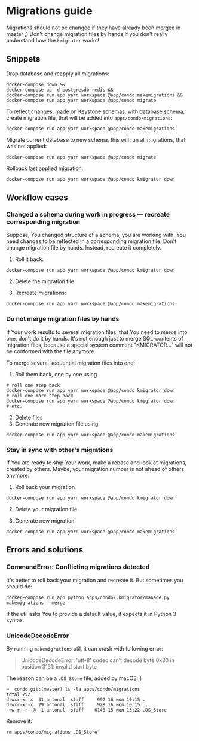 Migrations guide
=====

Migrations should not be changed if they have already been merged in master ;)
Don't change migration files by hands If you don't really understand how the `kmigrator` works!

## Snippets

Drop database and reapply all migrations:

```
docker-compose down &&
docker-compose up -d postgresdb redis &&
docker-compose run app yarn workspace @app/condo makemigrations &&
docker-compose run app yarn workspace @app/condo migrate
```

To reflect changes, made on Keystone schemas, with database schema, create migration file, that will be added into `apps/condo/migrations`:

```
docker-compose run app yarn workspace @app/condo makemigrations
```

Migrate current database to new schema, this will run all migrations, that was not applied:

```
docker-compose run app yarn workspace @app/condo migrate
```

Rollback last applied migration:

```
docker-compose run app yarn workspace @app/condo kmigrator down
```

## Workflow cases

### Changed a schema during work in progress — recreate corresponding migration

Suppose, You changed structure of a schema, you are working with.
You need changes to be reflected in a corresponding migration file.
Don't change migration file by hands.
Instead, recreate it completely.

1. Roll it back:

```
docker-compose run app yarn workspace @app/condo kmigrator down
```

2. Delete the migration file

3. Recreate migrations:

```
docker-compose run app yarn workspace @app/condo makemigrations
```

### Do not merge migration files by hands

If Your work results to several migration files, that You need to merge into one, don't do it by hands.
It's not enough just to merge SQL-contents of migration files, because a special system comment "KMIGRATOR…" will not be conformed with the file anymore.

To merge several sequential migration files into one:

1. Roll them back, one by one using

```
# roll one step back
docker-compose run app yarn workspace @app/condo kmigrator down
# roll one more step back
docker-compose run app yarn workspace @app/condo kmigrator down
# etc.
``` 

2. Delete files
3. Generate new migration file using:

```
docker-compose run app yarn workspace @app/condo makemigrations
```

### Stay in sync with other's migrations

If You are ready to ship Your work, make a rebase and look at migrations, created by others.
Maybe, your migration number is not ahead of others anymore.

1. Roll back your migration

```
docker-compose run app yarn workspace @app/condo kmigrator down
```   

2. Delete your migration file

3. Generate new migration

```
docker-compose run app yarn workspace @app/condo makemigrations
```

## Errors and solutions

### CommandError: Conflicting migrations detected

It's better to roll back your migration and recreate it. But sometimes you should do:

```
docker-compose run app python apps/condo/.kmigrator/manage.py makemigrations --merge
```

If the util asks You to provide a default value, it expects it in Python 3 syntax.


### UnicodeDecodeError

By running `makemigrations` util, it can crash with following error:

> UnicodeDecodeError: 'utf-8' codec can't decode byte 0x80 in position 3131: invalid start byte

The reason can be a `.DS_Store` file, added by macOS ;)

```shell
➜  condo git:(master) ls -la apps/condo/migrations 
total 752
drwxr-xr-x  31 antonal  staff     992 16 июл 10:15 .
drwxr-xr-x  29 antonal  staff     928 16 июл 10:15 ..
-rw-r--r--@  1 antonal  staff    6148 15 июл 13:22 .DS_Store
```

Remove it:

```shell
rm apps/condo/migrations .DS_Store
```
